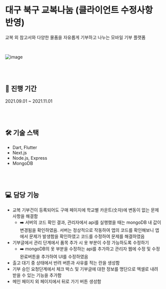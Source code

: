 # 대구 북구 교복나눔 (클라이언트 수정사항 반영)
교복 외 참고서와 다양한 물품을 자유롭게 기부하고 나누는 모바일 기부 플랫폼


<br>

![image](https://user-images.githubusercontent.com/60952506/225842068-d0854c5b-df26-452a-8040-4677eb064bbe.png)

<br>
<br>


## 📅 진행 기간
2021.09.01 ~ 2021.11.01

<br>
<br>


## 🛠️ 기술 스택
- Dart, Flutter
- Next.js
- Node.js, Express
- MongoDB

<br>
<br>


## 💻 담당 기능
- 교복 기부건이 등록되어도 구매 페이지에 학교별 카운트(숫자)에 변동이 없는 문제 사항을 해결함
    - ➡️ 서버의 코드 확인 결과, 관리자에서 api를 실행했을 때는 mongoDB 내 값이 변경됨을 확인하였음. 서버는 정상적으로 작동하여 앱의 코드를 확인해보니 앱에서 문제가 발생함을 확인하였고 코드를 수정하여 문제를 해결하였음
- 기부글에서 관리 단계에서 품목 추가 시 옷 부분이 수정 가능하도록 수정하기
    - ➡️ mongoDB의 옷 부분을 수정하는 api를 추가하고 관리자 웹에 수정 및 수정완료버튼을 추가하여 UI를 수정하였음
- 출고 대기 중 상태에서 반려 버튼과 사유를 적는 란을 생성함
- 기부 승인 요청단계에서 체크 박스 및 기부글에 대한 정보를 명단으로 엑셀로 내려받을 수 있는 기능을 추가함
- 메인 페이지 외 페이지에서 뒤로 가기 버튼 생성함

<br>
<br>

